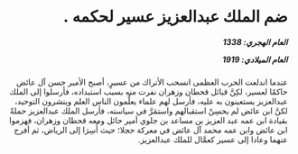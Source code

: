 <h1 dir="rtl">ضم الملك عبدالعزيز عسير لحكمه .</h1>

<h5 dir="rtl">العام الهجري:  1338

العام الميلادي: 1919

</h5>

<p dir="rtl">عندما اندلعت الحرب العظمى انسحب الأتراك من عسيرٍ، أصبح الأمير حسن آل عائض حاكمًا لعسير، لكِنَّ قبائل قحطان وزهران نفرت منه بسبب استبداده، فأرسلوا إلى الملك عبدالعزيز يستعينون به عليه، فأرسل لهم علماء يعلِّمون الناس العلم وينشرون التوحيد، لكنَّ ابن عائض لم يحسِنْ استقبالهم واستمَرَّ في سياسته، فأرسل الملك عبدالعزيز حملةً بقيادة ابن عمه عبد العزيز بن مساعد بن جلوي أمير حائل ومعه قحطان وزهران، فهزموا ابن عائض وابن عمه محمد آل عائض في معركة حجلا؛ حيث أُسِرَا إلى الرياض، ثم أفرج عنهما وعادا إلى عسير كعمَّال للملك عبدالعزيز.</p></br>
